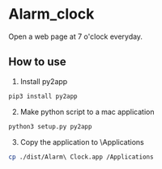# Alarm_clock
Open a web page at 7 o'clock everyday.

## How to use
1. Install py2app
```Bash
pip3 install py2app
```
2. Make python script to a mac application
```Bash
python3 setup.py py2app
```
3. Copy the application to \Applications
```Bash
cp ./dist/Alarm\ Clock.app /Applications
```
